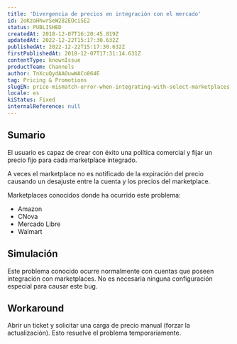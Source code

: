 ```yaml
---
title: 'Divergencia de precios en integración con el mercado'
id: 2oKzaHhwrSeW282EOciSE2
status: PUBLISHED
createdAt: 2018-12-07T16:20:45.819Z
updatedAt: 2022-12-22T15:17:30.632Z
publishedAt: 2022-12-22T15:17:30.632Z
firstPublishedAt: 2018-12-07T17:31:14.631Z
contentType: knownIssue
productTeam: Channels
author: TnXcuQydAAOuwWACo864E
tag: Pricing & Promotions
slugEN: price-mismatch-error-when-integrating-with-select-marketplaces
locale: es
kiStatus: Fixed
internalReference: null
---
```


## Sumario

El usuario es capaz de crear con éxito una política comercial y fijar un precio fijo para cada marketplace integrado. 


A veces el marketplace no es notificado de la expiración del precio causando un desajuste entre la cuenta y los precios del marketplace. 


Marketplaces conocidos donde ha ocurrido este problema:
- Amazon
- CNova
- Mercado Libre
- Walmart


## Simulación

Este problema conocido ocurre normalmente con cuentas que poseen integración con marketplaces. No es necesaria ninguna configuración especial para causar este bug.



## Workaround

Abrir un ticket y solicitar una carga de precio manual (forzar la actualización).  Esto  resuelve el problema temporariamente.

